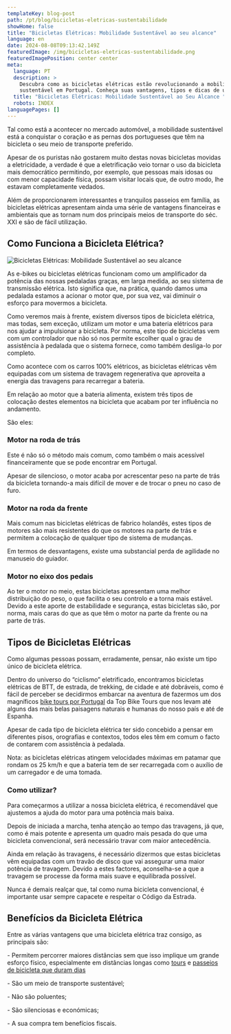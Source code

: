 ```yaml
---
templateKey: blog-post
path: /pt/blog/bicicletas-eletricas-sustentabilidade
showHome: false
title: "Bicicletas Elétricas: Mobilidade Sustentável ao seu alcance"
language: en
date: 2024-08-08T09:13:42.149Z
featuredImage: /img/bicicletas-eletricas-sustentabilidade.png
featuredImagePosition: center center
meta:
  language: PT
  description: >
    Descubra como as bicicletas elétricas estão revolucionando a mobilidade
    sustentável em Portugal. Conheça suas vantagens, tipos e dicas de uso 
  title: "Bicicletas Elétricas: Mobilidade Sustentável ao Seu Alcance "
  robots: INDEX
languagePages: []
---
```

Tal como está a acontecer no mercado automóvel, a mobilidade sustentável está a conquistar o coração e as pernas dos portugueses que têm na bicicleta o seu meio de transporte preferido.

Apesar de os puristas não gostarem muito destas novas bicicletas movidas a eletricidade, a verdade é que a eletrificação veio tornar o uso da bicicleta mais democrático permitindo, por exemplo, que pessoas mais idosas ou com menor capacidade física, possam visitar locais que, de outro modo, lhe estavam completamente vedados.

Além de proporcionarem interessantes e tranquilos passeios em família, as bicicletas elétricas apresentam ainda uma série de vantagens financeiras e ambientais que as tornam num dos principais meios de transporte do séc. XXI e são de fácil utilização.

## Como Funciona a Bicicleta Elétrica?

![Bicicletas Elétricas: Mobilidade Sustentável ao seu alcance](/img/bicicletas-eletricas-sustentabilidade.png "Bicicletas Elétricas: Mobilidade Sustentável ao seu alcance")



As e-bikes ou bicicletas elétricas funcionam como um amplificador da potência das nossas pedaladas graças, em larga medida, ao seu sistema de transmissão elétrica. Isto significa que, na prática, quando damos uma pedalada estamos a acionar o motor que, por sua vez, vai diminuir o esforço para movermos a bicicleta.

Como veremos mais à frente, existem diversos tipos de bicicleta elétrica, mas todas, sem exceção, utilizam um motor e uma bateria elétricos para nos ajudar a impulsionar a bicicleta. Por norma, este tipo de bicicletas vem com um controlador que não só nos permite escolher qual o grau de assistência à pedalada que o sistema fornece, como também desliga-lo por completo.

Como acontece com os carros 100% elétricos, as bicicletas elétricas vêm equipadas com um sistema de travagem regenerativa que aproveita a energia das travagens para recarregar a bateria.

Em relação ao motor que a bateria alimenta, existem três tipos de colocação destes elementos na bicicleta que acabam por ter influência no andamento.

São eles:

### Motor na roda de trás

Este é não só o método mais comum, como também o mais acessível financeiramente que se pode encontrar em Portugal.

Apesar de silencioso, o motor acaba por acrescentar peso na parte de trás da bicicleta tornando-a mais difícil de mover e de trocar o pneu no caso de furo.

### Motor na roda da frente

Mais comum nas bicicletas elétricas de fabrico holandês, estes tipos de motores são mais resistentes do que os motores na parte de trás e permitem a colocação de qualquer tipo de sistema de mudanças.

Em termos de desvantagens, existe uma substancial perda de agilidade no manuseio do guiador.

### Motor no eixo dos pedais

Ao ter o motor no meio, estas bicicletas apresentam uma melhor distribuição do peso, o que facilita o seu controlo e a torna mais estável. Devido a este aporte de estabilidade e segurança, estas bicicletas são, por norma, mais caras do que as que têm o motor na parte da frente ou na parte de trás.

## Tipos de Bicicletas Elétricas

Como algumas pessoas possam, erradamente, pensar, não existe um tipo único de bicicleta elétrica.

Dentro do universo do “ciclismo” eletrificado, encontramos bicicletas elétricas de BTT, de estrada, de trekking, de cidade e até dobráveis, como é fácil de perceber se decidirmos embarcar na aventura de fazermos um dos magníficos [bike tours por Portugal](https://topbiketoursportugal.com/) da Top Bike Tours que nos levam até alguns das mais belas paisagens naturais e humanas do nosso país e até de Espanha.

Apesar de cada tipo de bicicleta elétrica ter sido concebido a pensar em diferentes pisos, orografias e contextos, todos eles têm em comum o facto de contarem com assistência à pedalada.

Nota: as bicicletas elétricas atingem velocidades máximas em patamar que rondam os 25 km/h e que a bateria tem de ser recarregada com o auxílio de um carregador e de uma tomada.

### Como utilizar?

Para começarmos a utilizar a nossa bicicleta elétrica, é recomendável que ajustemos a ajuda do motor para uma potência mais baixa.

Depois de iniciada a marcha, tenha atenção ao tempo das travagens, já que, como é mais potente e apresenta um quadro mais pesada do que uma bicicleta convencional, será necessário travar com maior antecedência.

Ainda em relação às travagens, é necessário dizermos que estas bicicletas vêm equipadas com um travão de disco que vai assegurar uma maior potência de travagem. Devido a estes factores, aconselha-se a que a travagem se processe da forma mais suave e equilibrada possível.

Nunca é demais realçar que, tal como numa bicicleta convencional, é importante usar sempre capacete e respeitar o Código da Estrada.

## Benefícios da Bicicleta Elétrica

Entre as várias vantagens que uma bicicleta elétrica traz consigo, as principais são:

\- Permitem percorrer maiores distâncias sem que isso implique um grande esforço físico, especialmente em distâncias longas como [tours](https://topbiketoursportugal.com/passeios-bicicleta-porto/) e [passeios de bicicleta que duram dias](https://topbiketoursportugal.com/passeios-de-bicicleta-portugal/)

\- São um meio de transporte sustentável;

\- Não são poluentes;

\- São silenciosas e económicas;

\- A sua compra tem benefícios fiscais.